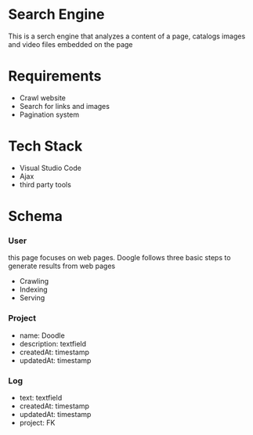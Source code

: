 # Search Engine
This is a serch engine that analyzes a content of a page, catalogs images and video files embedded on the page


# Requirements
- Crawl website
- Search for links and images
- Pagination system


# Tech Stack
- Visual Studio Code
- Ajax
- third party tools


# Schema

### User

this page focuses on web pages. Doogle follows three basic steps to generate results from web pages

- Crawling
- Indexing
- Serving


### Project

- name: Doodle 
- description: textfield
- createdAt: timestamp
- updatedAt: timestamp

### Log
- text: textfield
- createdAt: timestamp
- updatedAt: timestamp
- project: FK
